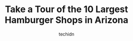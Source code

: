 ---
layout: ampstory
image: https://i0.wp.com/paketmu.com/wp-content/uploads/2023/06/the-stand-arcadia-burger-shoppe-0-in-arizona-1686366908.jpeg?resize=640,853
author: techidn
featured: false
description: Explore the diverse Hamburger Shop scene in Arizona, home to an incredible selection of 10 establishments catering to every taste. Whether youre in search of iconic favorites or undiscovere
title: Take a Tour of the 10 Largest Hamburger Shops in Arizona
cover:
   title: Take a Tour of the 10 Largest Hamburger Shops in Arizona
   subtitle: RICKPATE
   background: https://paketmu.com/wp-content/uploads/2023/06/the-stand-arcadia-burger-shoppe-0-in-arizona-1686366908.jpeg

pages: 
 - layout: thirds
   top: <h1>#1 In-N-Out Burger</h1>
   bottom: "<p>Our food was left unattended behind the counter for a while, and I noticed a staff member realize that our food had been forgotten. Instead of giving us old and potential</p>"
   background: https://paketmu.com/wp-content/uploads/2023/06/the-stand-arcadia-burger-shoppe-1-in-arizona-1686366909.jpeg
   backgroundblur: true
 - layout: thirds
   top: <h1>#2 In-N-Out Burger</h1>
   bottom: "<p>Incredibly busy place with a very robust drive through which is run efficiently. Simple menu, great burgers and fries. Friendly staff. Very clean inside. My first visit e</p>"
   background: https://paketmu.com/wp-content/uploads/2023/06/the-stand-arcadia-burger-shoppe-2-in-arizona-1686366911.jpeg
   cta:
      link: https://paketmu.com/take-a-tour-of-the-10-largest-hamburger-shops-in-arizona/
      text: Take a Tour of the 10 Largest Hamburger Shops in Arizona
 - layout: thirds
   top: <h1>#3 In-N-Out Burger</h1>
   bottom: "<p>I just love IN-N-Out burger! I dont care what those so called Foodie Morons Say! This here is the best Fast food place period! Ive been eating at IN-N-OUT Since I wa</p>"
   background: https://paketmu.com/wp-content/uploads/2023/06/the-stand-arcadia-burger-shoppe-3-in-arizona-1686366911.jpeg
   cta:
      link: https://paketmu.com/take-a-tour-of-the-10-largest-hamburger-shops-in-arizona/
      text: Take a Tour of the 10 Largest Hamburger Shops in Arizona
 - layout: thirds
   top: <h1>#4 The Chuckbox</h1>
   bottom: "<p>202 E University Dr, Tempe, AZ 85281, United States</p>"
   background: https://images.unsplash.com/photo-1618005182384-a83a8bd57fbe?ixlib=rb-4.0.3&ixid=MnwxMjA3fDB8MHxwaG90by1wYWdlfHx8fGVufDB8fHx8&auto=format&fit=crop&w=640&h=853&q=80
   cta:
      link: https://paketmu.com/take-a-tour-of-the-10-largest-hamburger-shops-in-arizona/
      text: Take a Tour of the 10 Largest Hamburger Shops in Arizona
 - layout: thirds
   top: <h1>#5 Burger & More</h1>
   bottom: "<p>3423 W Thomas Rd, Phoenix, AZ 85017, United States</p>"
   background: https://images.unsplash.com/photo-1620421680010-0766ff230392?ixlib=rb-4.0.3&ixid=MnwxMjA3fDB8MHxwaG90by1wYWdlfHx8fGVufDB8fHx8&auto=format&fit=crop&w=640&h=853&q=80
   cta:
      link: https://paketmu.com/take-a-tour-of-the-10-largest-hamburger-shops-in-arizona/
      text: Take a Tour of the 10 Largest Hamburger Shops in Arizona
 - layout: thirds
   top: <h1>#6 Original Hamburger Works</h1>
   bottom: "<p>2801 N 15th Ave, Phoenix, AZ 85007, United States</p>"
   background: https://images.unsplash.com/photo-1547366785-564103df7e13?ixlib=rb-4.0.3&ixid=MnwxMjA3fDB8MHxwaG90by1wYWdlfHx8fGVufDB8fHx8&auto=format&fit=crop&w=640&h=853&q=80
   cta:
      link: https://paketmu.com/take-a-tour-of-the-10-largest-hamburger-shops-in-arizona/
      text: Take a Tour of the 10 Largest Hamburger Shops in Arizona
 - layout: thirds
   top: <h1>#7 Paradise Valley Burger Company</h1>
   bottom: "<p>4001 E Bell Rd #102, Phoenix, AZ 85032, United States</p>"
   background: https://images.unsplash.com/photo-1632260260864-caf7fde5ec36?ixlib=rb-4.0.3&ixid=MnwxMjA3fDB8MHxwaG90by1wYWdlfHx8fGVufDB8fHx8&auto=format&fit=crop&w=640&h=853&q=80
   cta:
      link: https://paketmu.com/take-a-tour-of-the-10-largest-hamburger-shops-in-arizona/
      text: Take a Tour of the 10 Largest Hamburger Shops in Arizona
 - layout: thirds
   middle: Continue reading...
   background: https://images.unsplash.com/photo-1533998839656-76f5e4b2bccb?ixlib=rb-4.0.3&ixid=MnwxMjA3fDB8MHxwaG90by1wYWdlfHx8fGVufDB8fHx8&auto=format&fit=crop&w=640&h=853&q=80
   cta:
      link: https://paketmu.com/take-a-tour-of-the-10-largest-hamburger-shops-in-arizona/
      text: Take a Tour of the 10 Largest Hamburger Shops in Arizona
      
---